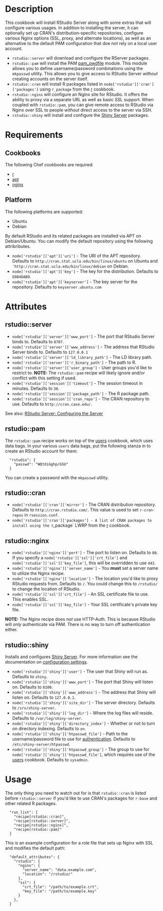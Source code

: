 # Description

This cookbook will install RStudio Server along with some extras that will configure various usages. In addition to installing the server, it can optionally set up CRAN's distribution-specific repositories, configure various Nginx options (SSL, proxy, and alternate locations), as well as an alternative to the default PAM configuration that doe *not* rely on a local user account.

* `rstudio::server` will download and configure the RServer packages.
* `rstudio::pam` will install the PAM [pam_pwdfile](https://github.com/tiwe-de/libpam-pwdfile) module. This module allows you to define username/password combinations using the `mkpasswd` utility. This allows you to give access to RStudio Server *without* creating accounts on the server itself.
* `rstudio::cran` will install R packages listed in `node['rstudio']['cran']['packages']` using `r_package` from the [r](https://github.com/stevendanna/cookbook-r/) cookbook.
* `rstudio::nginx` will configure an Nginx site for RStudio. It offers the ability to proxy via a separate URL as well as basic SSL support. When coupled with `rstudio::pam`, you can give remote access to RStudio via Nginx over SSL to people *without* direct access to the server via SSH.
* `rstudio::shiny` will install and configure the [Shiny Server](http://www.rstudio.com/shiny/server/) packages.

# Requirements

## Cookbooks

The following Chef cookbooks are required:

* [r](https://github.com/stevendanna/cookbook-r/)
* [apt](https://github.com/opscode-cookbooks/apt)
* [nginx](https://github.com/opscode-cookbooks/nginx)

## Platform

The following platforms are supported:

* Ubuntu
* Debian

By default RStudio and its related packages are installed via APT on Debian/Ubuntu. You can modify the default repository using the following attribributes.

* `node['rstudio']['apt']['uri']` - The URI of the APT repository. Defaults to `http://cran.stat.ucla.edu/bin/linux/ubuntu` on Ubuntu and `'http://cran.stat.ucla.edu/bin/linux/debian` on Debian.
* `node['rstudio']['apt']['key']` - The key for the distribution. Defaults to `E084DAB9`.
* `node['rstudio']['apt']['keyserver']` - The key server for the repository. Defaults to `keyserver.ubuntu.com`

# Attributes

## rstudio::server

* `node['rstudio']['server']['www_port']` - The port that RStudio Server binds to. Defaults to `8787`.
* `node['rstudio']['server']['www_address']` - The address that RStudio Server binds to. Defaults to `127.0.0.1`
* `node['rstudio']['server']['ld_library_path']` - The LD library path.
* `node['rstudio']['server']['r_binary_path']` - The path to R.
* `node['rstudio']['server']['user_group']` - User groups you'd like to restrict to. **NOTE:** The `rstudio::pam` recipe will likely ignore and/or conflict with this setting if used.
* `node['rstudio']['session']['timeout']` - The session timeout in minutes. Defaults to `30`.
* `node['rstudio']['session']['package_path']` - The R package path.
* `node['rstudio']['session']['cran_repo']` - The CRAN repository to use. Defaults to `http://cran.case.edu/`.

See also: [RStudio Server: Configuring the Server](http://www.rstudio.com/ide/docs/server/configuration)

## rstudio::pam

The `rstudio::pam` recipe works on top of the [users](https://github.com/opscode-cookbooks/users) cookbook, which uses data bags. In your various `users` data bags, put the following stanza in to create an RStudio account for them:

```
  "rstudio": {
    "passwd": "WQtdiGghp/GSU"
  }
```

You can create a password with the `mkpasswd` utility.

## rstudio::cran

* `node['rstudio']['cran']['mirror']` - The CRAN distribution repository. Defaults to `http://cran.rstudio.com/`. This value is used to set `r-cran-repos` in `rsession.conf`.
* `node['rstudio']['cran']['packages'] - A list of CRAN packages to install using the `r_package` LWRP from the [r](https://github.com/stevendanna/cookbook-r/) cookbook.

## rstudio::nginx

* `node['rstudio']['nginx']['port']` - The port to listen on. Defaults to `80`. If you specify a `node['rstudio']['ssl']['crt_file']` and `node['rstudio']['ssl']['key_file']`, this will be overridden to use `443`.
* `node['rstudio']['nginx']['server_name']` - You **must** set a server name to utilize the Nginx recipe.
* `node['rstudio']['nginx']['location']` - The location you'd like to proxy RStudio requests from. Defaults to `/`. You could change this to `/rstudio/` to change the location of RStudio.
* `node['rstudio']['ssl']['crt_file']` - An SSL certificate file to use. This enables SSL.
* `node['rstudio']['ssl']['key_file']` - Your SSL certificate's private key file.

**NOTE:** The Nginx recipe does *not* use HTTP-Auth. This is because RStudio will *only* authenticate via PAM. There is no way to turn off authentication either.

## rstudio::shiny

Installs and configures [Shiny Server](http://www.rstudio.com/shiny/server/). For more information see the documentation on [configuration settings](http://rstudio.github.io/shiny-server/latest/#configuration-settings).

* `node['rstudio']['shiny']['user']` - The user that Shiny will run as. Defaults to `shiny`.
* `node['rstudio']['shiny']['www_port']` - The port that Shiny will listen on. Defaults to `8100`.
* `node['rstudio']['shiny']['www_address']` - The address that Shiny will listen on. Defaults to `127.0.0.1`.
* `node['rstudio']['shiny']['site_dir']` - The server directory. Defaults to `/srv/shiny-server`.
* `node['rstudio']['shiny']['log_dir']` - Where the log files will reside. Defaults to `/var/log/shiny-server`.
* `node['rstudio']['shiny']['directory_index']` - Whether or not to turn on directory indexing. Defaults to `on`.
* `node['rstudio']['shiny']['htpasswd_file']` - Path to the username/password file to use for [authentication](http://nginx.org/en/docs/http/ngx_http_auth_basic_module.html). Defaults to `/etc/shiny-server/htpasswd`.
* `node['rstudio']['shiny']['htpasswd_group']` - The group to use for `node['rstudio']['shiny']['htpasswd_file']`, which requires use of the [users](https://github.com/opscode-cookbooks/users) cookbook. Defaults to `sysadmin`.

# Usage

The only thing you need to watch out for is that `rstudio::cran` is listed before `rstudio::server` if you'd like to use CRAN's packages for `r-base` and other related R packages.

```
  "run_list": [
    "recipe[rstudio::cran]",
    "recipe[rstudio::server]",
    "recipe[rstudio::nginx]",
    "recipe[rstudio::pam]"
  ]
```

This is an example configuration for a role file that sets up Nginx with SSL and modifies the default path:

```
  "default_attributes": {
    "rstudio": {
      "nginx": {
        "server_name": "data.example.com",
        "location": "/rstudio/"
      },
      "ssl": {
        "crt_file": "/path/to/example.crt",
        "key_file": "/path/to/example.key"
      }
    },
  }
```
